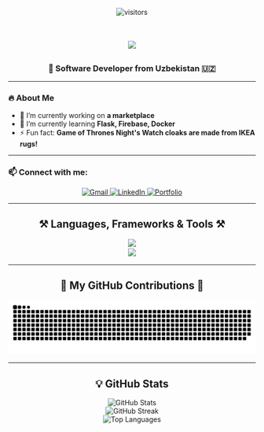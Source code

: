 <p align="center">
  <img src="https://visitor-badge.laobi.icu/badge?page_id=zarifjon-baxtiyorov" alt="visitors" />
</p>

<h1 align="center">
  <img src="https://readme-typing-svg.herokuapp.com/?font=Righteous&size=35&center=true&vCenter=true&width=500&height=70&duration=4000&lines=Hi+There!+👋;+I'm+Zarif+Baxtiyorov!;" />
</h1>

<h3 align="center">🚀 Software Developer from Uzbekistan 🇺🇿</h3>

---

### 🔥 About Me

- 🔭 I’m currently working on **a marketplace**
- 🌱 I’m currently learning **Flask, Firebase, Docker**
- ⚡ Fun fact: **Game of Thrones Night's Watch cloaks are made from IKEA rugs!**

---

### 📫 Connect with me:
<div align="center"> 
  <a href="mailto:baxtiyorovzarif@gmail.com">
    <img src="https://img.shields.io/badge/Gmail-D14836?style=for-the-badge&logo=gmail&logoColor=white" alt="Gmail" />
  </a>
  <a href="https://www.linkedin.com/in/zarifjon-baxtiyorov-b789a3267" target="_blank">
    <img src="https://img.shields.io/badge/LinkedIn-0077B5?style=for-the-badge&logo=linkedin&logoColor=white" alt="LinkedIn" />
  </a>
  <a href="#" target="_blank">
     <img src="https://img.shields.io/badge/Portfolio-FF5722?style=for-the-badge&logo=google-chrome&logoColor=white" alt="Portfolio" />
  </a>
</div>

---

<h2 align="center">⚒️ Languages, Frameworks & Tools ⚒️</h2>
<p align="center">
  <img src="https://skillicons.dev/icons?i=python,javascript,flask,firebase,java" />
  <br>
  <img src="https://skillicons.dev/icons?i=bootstrap,html,css,git,github,vscode,figma" />
</p>

---

<h2 align="center">🐍 My GitHub Contributions 🐍</h2>
<p align="center">
  <img alt="snake eating my contributions" src="https://raw.githubusercontent.com/platane/snk/output/github-contribution-grid-snake.svg" />
</p>

---

<h2 align="center">💡 GitHub Stats</h2>
<p align="center">
  <img src="https://github-readme-stats.vercel.app/api?username=Zarifwebme&show_icons=true&theme=radical" alt="GitHub Stats" />
  <br>
  <img src="https://github-readme-streak-stats.herokuapp.com/?user=Zarif&theme=radical" alt="GitHub Streak" />
  <br>
  <img src="https://github-readme-stats.vercel.app/api/top-langs/?username=Zarifwebme&layout=compact&theme=radical" alt="Top Languages" />
</p>

